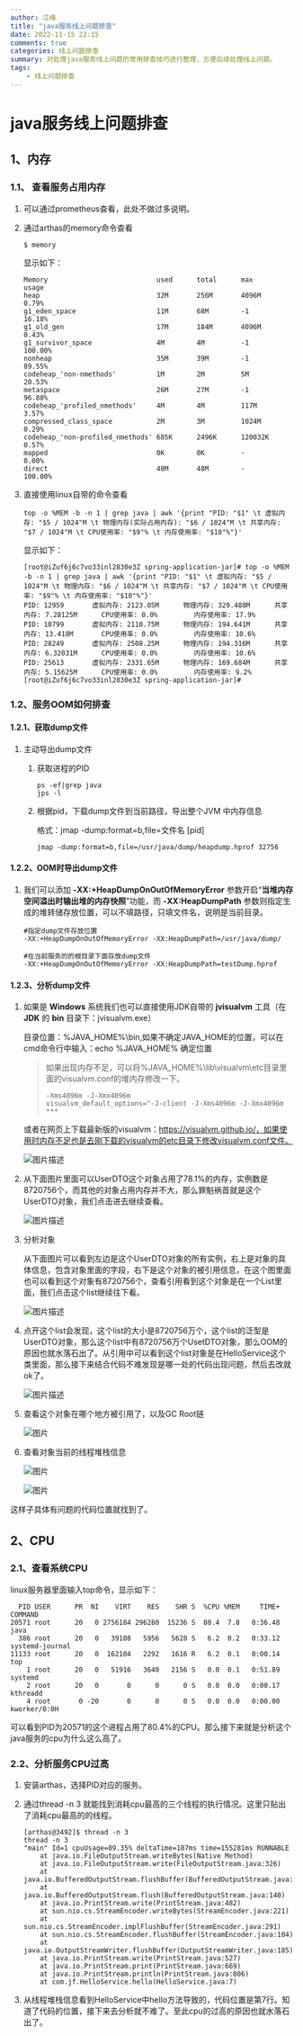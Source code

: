 ```yaml
---
author: 江峰
title: "java服务线上问题排查"
date: 2022-11-15 22:15
comments: true
categories: 线上问题排查
summary: 对处理java服务线上问题的常用排查技巧进行整理，方便后续处理线上问题。
tags: 
	- 线上问题排查
---
```


<meta name="referrer" content="no-referrer" />

# java服务线上问题排查

## 1、内存

### 1.1、 查看服务占用内存

1. 可以通过prometheus查看，此处不做过多说明。

2. 通过arthas的memory命令查看

   ```
   $ memory
   ```

   显示如下：

   ```
   Memory                           used      total      max        usage
   heap                             32M       256M       4096M      0.79%
   g1_eden_space                    11M       68M        -1         16.18%
   g1_old_gen                       17M       184M       4096M      0.43%
   g1_survivor_space                4M        4M         -1         100.00%
   nonheap                          35M       39M        -1         89.55%
   codeheap_'non-nmethods'          1M        2M         5M         20.53%
   metaspace                        26M       27M        -1         96.88%
   codeheap_'profiled_nmethods'     4M        4M         117M       3.57%
   compressed_class_space           2M        3M         1024M      0.29%
   codeheap_'non-profiled_nmethods' 685K      2496K      120032K    0.57%
   mapped                           0K        0K         -          0.00%
   direct                           48M       48M        -          100.00%
   
   ```

3. 直接使用linux自带的命令查看

   ```
   top -o %MEM -b -n 1 | grep java | awk '{print "PID: "$1" \t 虚拟内存: "$5 / 1024"M \t 物理内存(实际占用内存): "$6 / 1024"M \t 共享内存: "$7 / 1024"M \t CPU使用率: "$9"% \t 内存使用率: "$10"%"}'
   ```

   显示如下：

   ```
   [root@iZuf6j6c7vo33inl2830e3Z spring-application-jar]# top -o %MEM -b -n 1 | grep java | awk '{print "PID: "$1" \t 虚拟内存: "$5 / 1024"M \t 物理内存: "$6 / 1024"M \t 共享内存: "$7 / 1024"M \t CPU使用率: "$9"% \t 内存使用率: "$10"%"}'
   PID: 12959       虚拟内存: 2123.05M      物理内存: 329.488M      共享内存: 7.28125M      CPU使用率: 0.0%         内存使用率: 17.9%
   PID: 10799       虚拟内存: 2110.75M      物理内存: 194.641M      共享内存: 13.418M       CPU使用率: 0.0%         内存使用率: 10.6%
   PID: 28249       虚拟内存: 2508.25M      物理内存: 194.316M      共享内存: 6.32031M      CPU使用率: 0.0%         内存使用率: 10.6%
   PID: 25613       虚拟内存: 2331.65M      物理内存: 169.684M      共享内存: 5.15625M      CPU使用率: 0.0%         内存使用率: 9.2%
   [root@iZuf6j6c7vo33inl2830e3Z spring-application-jar]# 	
   ```

### 1.2、服务OOM如何排查

#### 1.2.1、获取dump文件

1. 主动导出dump文件

   1. 获取进程的PID

      ```
      ps -ef|grep java
      jps -l
      ```

   2. 根据pid，下载dump文件到当前路径，导出整个JVM 中内存信息

      格式：jmap -dump:format=b,file=文件名 [pid]

      ```
      jmap -dump:format=b,file=/usr/java/dump/heapdump.hprof 32756
      ```

#### 1.2.2、OOM时导出dump文件

1. 我们可以添加 **-XX:+HeapDumpOnOutOfMemoryError** 参数开启“**当堆内存空间溢出时输出堆的内存快照**”功能，而 **-XX:HeapDumpPath** 参数则指定生成的堆转储存放位置，可以不填路径，只填文件名，说明是当前目录。

   ```
   #指定dump文件存放位置
   -XX:+HeapDumpOnOutOfMemoryError -XX:HeapDumpPath=/usr/java/dump/
   
   #在当前服务的的根目录下面存放dump文件
   -XX:+HeapDumpOnOutOfMemoryError -XX:HeapDumpPath=testDump.hprof
   ```

#### 1.2.3、分析dump文件

1. 如果是 **Windows** 系统我们也可以直接使用JDK自带的 **jvisualvm** 工具（在 **JDK** 的 **bin** 目录下：jvisualvm.exe）

   目录位置：%JAVA_HOME%\bin,如果不确定JAVA_HOME的位置，可以在cmd命令行中输入：echo %JAVA_HOME%  确定位置

   > 如果出现内存不足，可以将%JAVA_HOME%\lib\visualvm\etc目录里面的visualvm.conf的堆内存修改一下。
   >
   > ```
   > -Xms4096m -J-Xmx4096m
   > visualvm_default_options="-J-client -J-Xms4096m -J-Xmx4096m ***
   > ```

   或者在网页上下载最新版的visualvm：https://visualvm.github.io/，如果使用时内存不足也是去刚下载的visualvm的etc目录下修改visualvm.conf文件。

   ![图片描述](https://img-blog.csdnimg.cn/53a7e17be93749cfa780ed8b1614ebab.png#pic_center)

2. 从下面图片里面可以UserDTO这个对象占用了78.1%的内存，实例数是8720756个，而其他的对象占用内存并不大，那么罪魁祸首就是这个UserDTO对象，我们点击进去继续查看。

   ![图片描述](https://img-blog.csdnimg.cn/0bdc2a2f34ad461bbc6f581f4899a92b.png#pic_center)

3. 分析对象

   从下面图片可以看到左边是这个UserDTO对象的所有实例，右上是对象的具体信息，包含对象里面的字段，右下是这个对象的被引用信息，在这个图里面也可以看到这个对象有8720756个，查看引用看到这个对象是在一个List里面，我们点击这个list继续往下看。

   ![图片描述](https://img-blog.csdnimg.cn/9992d046bf414e4aa18ddbdb83a59c94.png#pic_center)

4. 点开这个list会发现，这个list的大小是8720756万个，这个list的泛型是UserDTO对象，那么这个list中有8720756万个UsetDTO对象，那么OOM的原因也就水落石出了。从引用中可以看到这个list对象是在HelloService这个类里面，那么接下来结合代码不难发现是哪一处的代码出现问题，然后去改就ok了。

   ![图片描述](https://img-blog.csdnimg.cn/7b86abe6a783434b82c233b9b9645df1.png#pic_center)



5. 查看这个对象在哪个地方被引用了，以及GC Root链

   ![图片](https://img-blog.csdnimg.cn/36703789a65c42968d41fb4661d71503.png#pic_center)

6. 查看对象当前的线程堆栈信息

   ![图片](https://img-blog.csdnimg.cn/a3f83d6b1b6e4b529be5e9edbff3b92c.png#pic_center)

   ![图片](https://img-blog.csdnimg.cn/dda0c81faf374dfd92523be61b6d013d.png#pic_center)

这样子具体有问题的代码位置就找到了。

## 2、CPU

### 2.1、查看系统CPU

linux服务器里面输入top命令，显示如下：

```
  PID USER      PR  NI    VIRT    RES    SHR S  %CPU %MEM     TIME+ COMMAND   
20571 root      20   0 2756184 296280  15236 S  80.4  7.8   0:36.48 java
  386 root      20   0   39108   5956   5628 S   6.2  0.2   0:33.12 systemd-journal 
11133 root      20   0  162104   2292   1616 R   6.2  0.1   0:00.14 top
    1 root      20   0   51916   3640   2156 S   0.0  0.1   0:51.89 systemd
    2 root      20   0       0      0      0 S   0.0  0.0   0:00.17 kthreadd
    4 root       0 -20       0      0      0 S   0.0  0.0   0:00.00 kworker/0:0H         
```

可以看到PID为20571的这个进程占用了80.4%的CPU。那么接下来就是分析这个java服务的cpu为什么这么高了。

### 2.2、分析服务CPU过高

1. 安装arthas，选择PID对应的服务。

2. 通过thread -n 3 就能找到消耗cpu最高的三个线程的执行情况。这里只贴出了消耗cpu最高的的线程。

   ```
   [arthas@3492]$ thread -n 3
   thread -n 3
   "main" Id=1 cpuUsage=89.35% deltaTime=187ms time=155281ms RUNNABLE
       at java.io.FileOutputStream.writeBytes(Native Method)
       at java.io.FileOutputStream.write(FileOutputStream.java:326)
       at java.io.BufferedOutputStream.flushBuffer(BufferedOutputStream.java:82)
       at java.io.BufferedOutputStream.flush(BufferedOutputStream.java:140)
       at java.io.PrintStream.write(PrintStream.java:482)
       at sun.nio.cs.StreamEncoder.writeBytes(StreamEncoder.java:221)
       at sun.nio.cs.StreamEncoder.implFlushBuffer(StreamEncoder.java:291)
       at sun.nio.cs.StreamEncoder.flushBuffer(StreamEncoder.java:104)
       at java.io.OutputStreamWriter.flushBuffer(OutputStreamWriter.java:185)
       at java.io.PrintStream.write(PrintStream.java:527)
       at java.io.PrintStream.print(PrintStream.java:669)
       at java.io.PrintStream.println(PrintStream.java:806)
       at com.jf.HelloService.hello(HelloService.java:7)
   
   ```

3. 从线程堆栈信息看到HelloService中hello方法导致的，代码位置是第7行。知道了代码的位置，接下来去分析就不难了。至此cpu的过高的原因也就水落石出了。 
